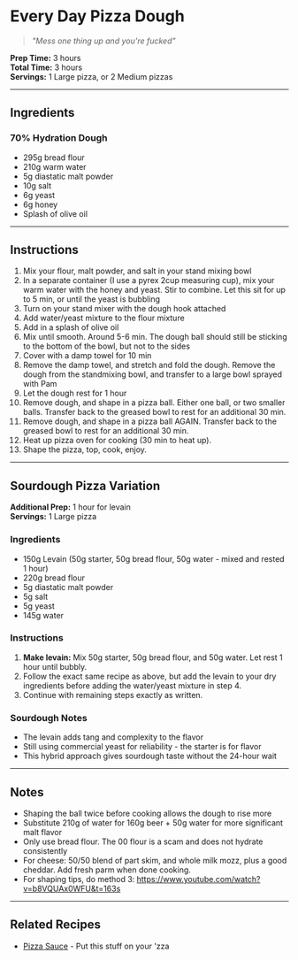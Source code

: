 # Every Day Pizza Dough
> *"Mess one thing up and you're fucked"*

**Prep Time:** 3 hours  
**Total Time:** 3 hours  
**Servings:** 1 Large pizza, or 2 Medium pizzas

---

## Ingredients

### 70% Hydration Dough
- 295g bread flour
- 210g warm water
- 5g diastatic malt powder
- 10g salt
- 6g yeast
- 6g honey
- Splash of olive oil

---

## Instructions
1. Mix your flour, malt powder, and salt in your stand mixing bowl
2. In a separate container (I use a pyrex 2cup measuring cup), mix your warm water with the honey and yeast. Stir to combine. Let this sit for up to 5 min, or until the yeast is bubbling
3. Turn on your stand mixer with the dough hook attached
4. Add water/yeast mixture to the flour mixture
5. Add in a splash of olive oil
6. Mix until smooth. Around 5-6 min. The dough ball should still be sticking to the bottom of the bowl, but not to the sides
7. Cover with a damp towel for 10 min
8. Remove the damp towel, and stretch and fold the dough. Remove the dough from the standmixing bowl, and transfer to a large bowl sprayed with Pam
9. Let the dough rest for 1 hour
10. Remove dough, and shape in a pizza ball. Either one ball, or two smaller balls. Transfer back to the greased bowl to rest for an additional 30 min.
11. Remove dough, and shape in a pizza ball AGAIN. Transfer back to the greased bowl to rest for an additional 30 min.
12. Heat up pizza oven for cooking (30 min to heat up).
13. Shape the pizza, top, cook, enjoy.

---

## Sourdough Pizza Variation

**Additional Prep:** 1 hour for levain  
**Servings:** 1 Large pizza

### Ingredients
- 150g Levain (50g starter, 50g bread flour, 50g water - mixed and rested 1 hour)
- 220g bread flour
- 5g diastatic malt powder
- 5g salt
- 5g yeast
- 145g water

### Instructions
1. **Make levain:** Mix 50g starter, 50g bread flour, and 50g water. Let rest 1 hour until bubbly.
2. Follow the exact same recipe as above, but add the levain to your dry ingredients before adding the water/yeast mixture in step 4.
3. Continue with remaining steps exactly as written.

### Sourdough Notes
- The levain adds tang and complexity to the flavor
- Still using commercial yeast for reliability - the starter is for flavor
- This hybrid approach gives sourdough taste without the 24-hour wait

---

## Notes
- Shaping the ball twice before cooking allows the dough to rise more
- Substitute 210g of water for 160g beer + 50g water for more significant malt flavor
- Only use bread flour. The 00 flour is a scam and does not hydrate consistently
- For cheese: 50/50 blend of part skim, and whole milk mozz, plus a good cheddar. Add fresh parm when done cooking.
- For shaping tips, do method 3: https://www.youtube.com/watch?v=b8VQUAx0WFU&t=163s

---

## Related Recipes
- [Pizza Sauce](../sauces-rubs/pizza-sauce.md) - Put this stuff on your 'zza

